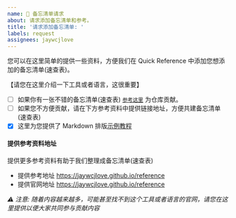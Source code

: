 ```yaml
---
name: 🤙 备忘清单请求
about: 请求添加备忘清单和参考。
title: '请求添加备忘清单: '
labels: request
assignees: jaywcjlove
---
```


您可以在这里简单的提供一些资料，方便我们在 Quick Reference 中添加您想添加的备忘清单(速查表)。

【请您在这里介绍一下工具或者语言，这很重要】

- [ ] 如果你有一张不错的备忘清单(速查表) [`参考这里`](https://github.com/jaywcjlove/reference/blob/main/CONTRIBUTING.md) 为仓库贡献。
- [ ] 如果您不方便贡献，请在下方参考资料中提供链接地址，方便共建备忘清单(速查表)
- [x] 这里为您提供了 Markdown 排版[示例教程](https://jaywcjlove.github.io/reference/docs/quickreference.html)

#### 提供参考资料地址

提供更多参考资料有助于我们整理成备忘清单(速查表)

- 提供参考地址 https://jaywcjlove.github.io/reference
- 提供官网地址 https://jaywcjlove.github.io/reference

_⚠️ 注意: 随着内容越来越多，可能甚至找不到这个工具或者语言的官网，请您在这里提供以便大家共同参与贡献内容_
